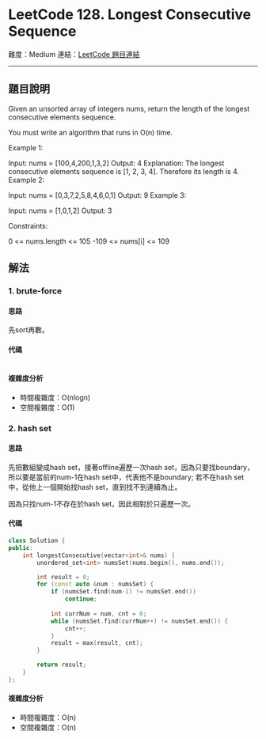 # LeetCode 128. Longest Consecutive Sequence

難度：Medium
連結：[LeetCode 題目連結](https://leetcode.com/problems/longest-consecutive-sequence/description/)

---

## 題目說明
    
Given an unsorted array of integers nums, return the length of the longest consecutive elements sequence.

You must write an algorithm that runs in O(n) time.

 

Example 1:

Input: nums = [100,4,200,1,3,2]
Output: 4
Explanation: The longest consecutive elements sequence is [1, 2, 3, 4]. Therefore its length is 4.
Example 2:

Input: nums = [0,3,7,2,5,8,4,6,0,1]
Output: 9
Example 3:

Input: nums = [1,0,1,2]
Output: 3
 

Constraints:

0 <= nums.length <= 105
-109 <= nums[i] <= 109

## 解法
### 1. brute-force
#### 思路

先sort再數。

#### 代碼
```c++
```

#### 複雜度分析

- 時間複雜度：O(nlogn)
- 空間複雜度：O(1)

### 2. hash set
#### 思路

先把數組變成hash set，接著offline遍歷一次hash set，因為只要找boundary，所以要是當前的num-1在hash set中，代表他不是boundary; 若不在hash set中，從他上一個開始找hash set，直到找不到連續為止。

因為只找num-1不存在於hash set，因此相對於只遍歷一次。

#### 代碼
```c++
class Solution {
public:
    int longestConsecutive(vector<int>& nums) {
        unordered_set<int> numsSet(nums.begin(), nums.end());

        int result = 0;
        for (const auto &num : numsSet) {
            if (numsSet.find(num-1) != numsSet.end())
                continue;
            
            int currNum = num, cnt = 0;
            while (numsSet.find(currNum++) != numsSet.end()) {
                cnt++;
            }
            result = max(result, cnt);
        }

        return result;
    }
};
```

#### 複雜度分析

- 時間複雜度：O(n)
- 空間複雜度：O(n)
